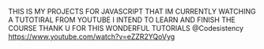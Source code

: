 THIS IS MY PROJECTS FOR JAVASCRIPT THAT IM CURRENTLY WATCHING A TUTOTIRAL FROM YOUTUBE I INTEND TO LEARN AND FINISH THE COURSE THANK U FOR THIS WONDERFUL TUTORIALS @Codesistency https://www.youtube.com/watch?v=eZZR2YQoVyg
